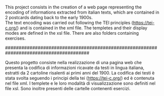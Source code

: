 This project consists in the creation of a web page representing the encoding of informations extracted from italian texts, which are
contained in 2 postcards dating back to the early 1900s.  
The text encoding was carried out following the TEI principles (https://tei-c.org/) and is contained in the xml file.
The templetes and their display modes are defined in the xsl file.
There are also folders containing exercises.

#######################################################################################

Questo progetto consiste nella realizzazione di una pagina web che presenta la codifica di informazioni ricavate da testi in lingua 
italiana, estratti da 2 cartoline risalenti ai primi anni del 1900. 
La codifica dei testi è stata svolta seguendo i principi della tei (https://tei-c.org/) ed è contenuta nel file xml.
I templete e le loro modalità di visualizzazione sono definiti nel file xsl.
Sono inoltre presenti delle cartelle contenenti esercizi.
